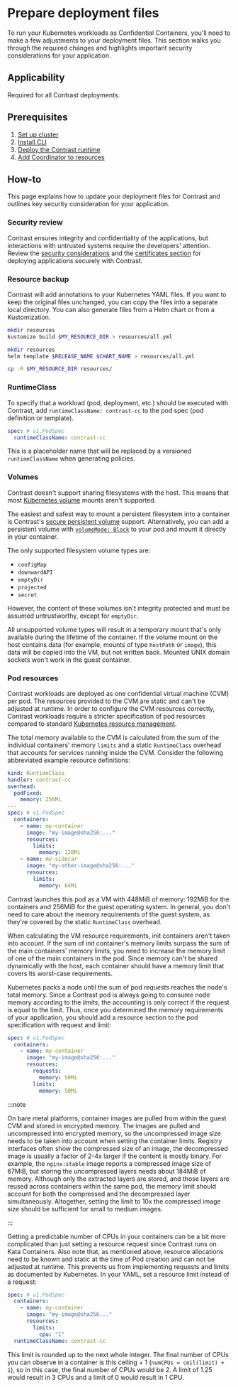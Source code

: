 # Prepare deployment files

To run your Kubernetes workloads as Confidential Containers, you'll need to make a few adjustments to your deployment files. This section walks you through the required changes and highlights important security considerations for your application.

## Applicability

Required for all Contrast deployments.

## Prerequisites

1. [Set up cluster](../cluster-setup/aks.md)
2. [Install CLI](../install-cli.md)
3. [Deploy the Contrast runtime](./runtime-deployment.md)
4. [Add Coordinator to resources](./add-coordinator.md)

## How-to

This page explains how to update your deployment files for Contrast and outlines key security consideration for your application.

### Security review

Contrast ensures integrity and confidentiality of the applications, but interactions with untrusted systems require the developers' attention.
Review the [security considerations](../hardening.md) and the [certificates section](../../architecture/components/service-mesh.md#public-key-infrastructure) for deploying applications securely with Contrast.

### Resource backup

Contrast will add annotations to your Kubernetes YAML files. If you want to keep the original files
unchanged, you can copy the files into a separate local directory.
You can also generate files from a Helm chart or from a Kustomization.

<Tabs groupId="yaml-source">
<TabItem value="kustomize" label="kustomize">

```sh
mkdir resources
kustomize build $MY_RESOURCE_DIR > resources/all.yml
```

</TabItem>
<TabItem value="helm" label="helm">

```sh
mkdir resources
helm template $RELEASE_NAME $CHART_NAME > resources/all.yml
```

</TabItem>
<TabItem value="copy" label="copy">

```sh
cp -R $MY_RESOURCE_DIR resources/
```

</TabItem>
</Tabs>

### RuntimeClass

To specify that a workload (pod, deployment, etc.) should be executed with Contrast,
add `runtimeClassName: contrast-cc` to the pod spec (pod definition or template).

```yaml
spec: # v1.PodSpec
  runtimeClassName: contrast-cc
```

This is a placeholder name that will be replaced by a versioned `runtimeClassName` when generating policies.

<!-- TODO(katexochen): Describe how runtimeClass is handled after first generate -->

### Volumes

Contrast doesn't support sharing filesystems with the host.
This means that most [Kubernetes volume](https://kubernetes.io/docs/concepts/storage/volumes/) mounts aren't supported.

The easiest and safest way to mount a persistent filesystem into a container is Contrast's [secure persistent volume](../encrypted-storage.md) support.
Alternatively, you can add a persistent volume with [`volumeMode: Block`](https://kubernetes.io/docs/concepts/storage/persistent-volumes/#volume-mode) to your pod and mount it directly in your container.

The only supported filesystem volume types are:

- `configMap`
- `downwardAPI`
- `emptyDir`
- `projected`
- `secret`

<!-- TODO(burgerdev): ensure all of these are tested! -->

However, the content of these volumes isn't integrity protected and must be assumed untrustworthy, except for `emptyDir`.

All unsupported volume types will result in a temporary mount that's only available during the lifetime of the container.
If the volume mount on the host contains data (for example, mounts of type `hostPath` or `image`), this data will be copied into the VM, but not written back.
Mounted UNIX domain sockets won't work in the guest container.

### Pod resources

Contrast workloads are deployed as one confidential virtual machine (CVM) per pod.
The resources provided to the CVM are static and can't be adjusted at runtime.
In order to configure the CVM resources correctly, Contrast workloads require a stricter specification of pod resources compared to standard [Kubernetes resource management].

The total memory available to the CVM is calculated from the sum of the individual containers' memory `limits` and a static `RuntimeClass` overhead that accounts for services running inside the CVM.
Consider the following abbreviated example resource definitions:

```yaml
kind: RuntimeClass
handler: contrast-cc
overhead:
  podFixed:
    memory: 256Mi
---
spec: # v1.PodSpec
  containers:
    - name: my-container
      image: "my-image@sha256:..."
      resources:
        limits:
          memory: 128Mi
    - name: my-sidecar
      image: "my-other-image@sha256:..."
      resources:
        limits:
          memory: 64Mi
```

Contrast launches this pod as a VM with 448MiB of memory: 192MiB for the containers and 256MiB for the guest operating system.
In general, you don't need to care about the memory requirements of the guest system, as they're covered by the static `RuntimeClass` overhead.

When calculating the VM resource requirements, init containers aren't taken into account.
If the sum of init container's memory limits surpass the sum of the main containers' memory limits, you need to increase the memory limit of one of the main containers in the pod.
Since memory can't be shared dynamically with the host, each container should have a memory limit that covers its worst-case requirements.

Kubernetes packs a node until the sum of pod _requests_ reaches the node's total memory.
Since a Contrast pod is always going to consume node memory according to the _limits_, the accounting is only correct if the request is equal to the limit.
Thus, once you determined the memory requirements of your application, you should add a resource section to the pod specification with request and limit:

```yaml
spec: # v1.PodSpec
  containers:
    - name: my-container
      image: "my-image@sha256:..."
      resources:
        requests:
          memory: 50Mi
        limits:
          memory: 50Mi
```

:::note

On bare metal platforms, container images are pulled from within the guest CVM and stored in encrypted memory.
The images are pulled and uncompressed into encrypted memory, so the uncompressed image size needs to be taken into account when setting the container limits.
Registry interfaces often show the compressed size of an image, the decompressed image is usually a factor of 2-4x larger if the content is mostly binary.
For example, the `nginx:stable` image reports a compressed image size of 67MiB, but storing the uncompressed layers needs about 184MiB of memory.
Although only the extracted layers are stored, and those layers are reused across containers within the same pod, the memory limit should account for both the compressed and the decompressed layer simultaneously.
Altogether, setting the limit to 10x the compressed image size should be sufficient for small to medium images.

:::

Getting a predictable number of CPUs in your containers can be a bit more complicated than just setting a resource request since Contrast runs on Kata Containers.
Also note that, as mentioned above, resource allocations need to be known and static at the time of Pod creation and can not be adjusted at runtime. This prevents
us from implementing requests and limits as documented by Kubernetes.
In your YAML, set a resource limit instead of a request:

```yaml
spec: # v1.PodSpec
  containers:
    - name: my-container
      image: "my-image@sha256..."
      resources:
        limits:
          cpu: "1"
  runtimeClassName: contrast-cc
```

This limit is rounded up to the next whole integer. The final number of CPUs you can observe in a container is this ceiling + 1 (`numCPUs = ceil(limit) + 1`), so
in this case, the final number of CPUs would be 2. A limit of 1.25 would result in 3 CPUs and a limit of 0 would result in 1 CPU.

[Kubernetes resource management]: https://kubernetes.io/docs/concepts/configuration/manage-resources-containers/
